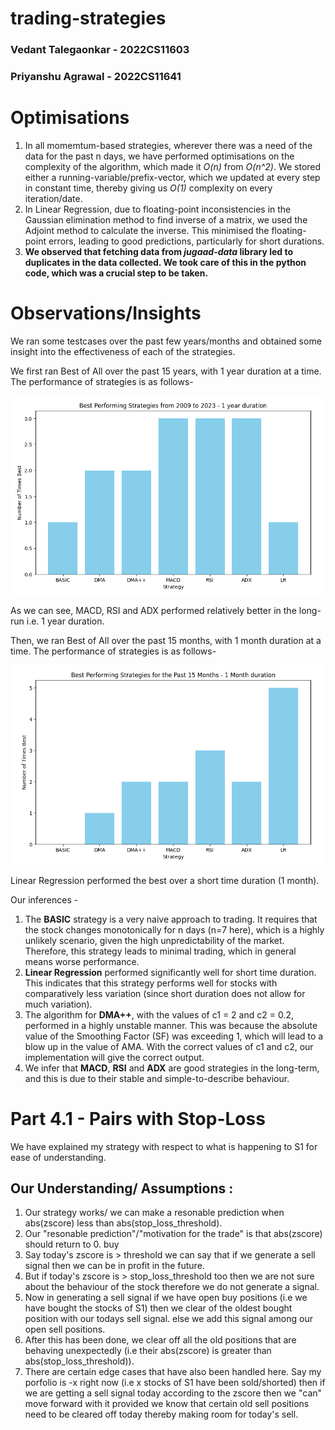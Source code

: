# trading-strategies 
### Vedant Talegaonkar - 2022CS11603
### Priyanshu Agrawal - 2022CS11641

# Optimisations

1. In all momemtum-based strategies, wherever there was a need of the data for the past n days, we have performed optimisations on the complexity of the algorithm, which made it *O(n)* from *O(n^2)*.
We stored either a running-variable/prefix-vector, which we updated at every step in constant time, thereby giving us *O(1)* complexity on every iteration/date.
2. In Linear Regression, due to floating-point inconsistencies in the Gaussian elimination method to find inverse of a matrix, we used the Adjoint method to calculate the inverse. This minimised the floating-point errors, leading to good predictions, particularly for short durations.
3. **We observed that fetching data from *jugaad-data* library led to duplicates in the data collected. We took care of this in the python code, which was a crucial step to be taken.** 

# Observations/Insights

We ran some testcases over the past few years/months and obtained some insight into the effectiveness of each of the strategies.

We first ran Best of All over the past 15 years, with 1 year duration at a time. The performance of strategies is as follows-

![alt text](image.png)

As we can see, MACD, RSI and ADX performed relatively better in the long-run i.e. 1 year duration.

Then, we ran Best of All over the past 15 months, with 1 month duration at a time. The performance of strategies is as follows-

![alt text](image-1.png)

Linear Regression performed the best over a short time duration (1 month).

Our inferences -
1. The **BASIC** strategy is a very naive approach to trading. It requires that the stock changes monotonically for n days (n=7 here), which is a highly unlikely scenario, given the high unpredictability of the market. Therefore, this strategy leads to minimal trading, which in general means worse performance.
2. **Linear Regression** performed significantly well for short time duration. This indicates that this strategy performs well for stocks with comparatively less variation (since short duration does not allow for much variation). 
3. The algorithm for **DMA++**, with the values of c1 = 2 and c2 = 0.2, performed in a highly unstable manner. This was because the absolute value of the Smoothing Factor (SF) was exceeding 1, which will lead to a blow up in the value of AMA. With the correct values of c1 and c2, our implementation will give the correct output.
4. We infer that **MACD**, **RSI** and **ADX** are good strategies in the long-term, and this is due to their stable and simple-to-describe behaviour.


# Part 4.1 - Pairs with Stop-Loss

We have explained my strategy with respect to what is happening to S1 for ease of understanding.

## Our Understanding/ Assumptions  : 
1. Our strategy works/ we can make a resonable prediction when abs(zscore) less than abs(stop_loss_threshold). 
2. Our "resonable prediction"/"motivation for the trade" is that abs(zscore) should return to 0. buy
3. Say today's zscore is > threshold we can say that if we generate a sell signal then we can be in profit in the future. 
4. But if today's zscore is > stop_loss_threshold too then we are not sure about the behaviour of the stock therefore we do not generate a signal.
5. Now in generating a sell signal if we have open buy positions (i.e we have bought the stocks of S1) then we clear of the oldest bought position with our todays sell signal. else we add this signal among our open sell positions.
6. After this has been done, we clear off all the old positions that are behaving unexpectedly (i.e their abs(zscore) is greater than abs(stop_loss_threshold)).
7. There are certain edge cases that have also been handled here. Say my porfolio is -x right now (i.e x stocks of S1 have been sold/shorted) then if we are getting a sell signal today according to the zscore then we "can" move forward with it provided we know that certain old sell positions need to be cleared off today thereby making room for today's sell.
